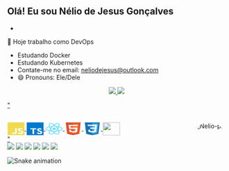 ## Olá! Eu sou Nélio de Jesus Gonçalves
- 
🔭 Hoje trabalho como DevOps
- Estudando Docker
- Estudando Kubernetes
- Contate-me no email: neliodejesus@outlook.com
- 😄 Pronouns: Ele/Dele

<div align="center">
  <a href="https:github.com/baraorw">
  <img height="180em" src="https://github-readme-stats.vercel.app/api?username=neliodejesusgoncalves&show_icons=true&theme=dark&include_all_commits=true&count_private=true"/>
  <img height="180em" src="https://github-readme-stats.vercel.app/api/top-langs/?username=neliodejesusgoncalves&layout=compact&langs_count=7&theme=dark"/>
</div>


"
<div style="display: inline_block"><br>
  <img align="center" alt="Nelio-Js" height="30" width="40" src="https://raw.githubusercontent.com/devicons/devicon/master/icons/javascript/javascript-plain.svg">
  <img align="center" alt="Nelio-Ts" height="30" width="40" src="https://raw.githubusercontent.com/devicons/devicon/master/icons/typescript/typescript-plain.svg">
  <img align="center" alt="Nelio-React" height="30" width="40" src="https://raw.githubusercontent.com/devicons/devicon/master/icons/react/react-original.svg">
  <img align="center" alt="Nelio-HTML" height="30" width="40" src="https://raw.githubusercontent.com/devicons/devicon/master/icons/html5/html5-original.svg">
  <img align="center" alt="nelio-CSS" height="30" width="40" src="https://raw.githubusercontent.com/devicons/devicon/master/icons/css3/css3-original.svg">
  <img align="right" alt="Nelio-pic" height="150" style="border-radius:50px;" src="https://avatars.githubusercontent.com/u/88684886?s=400&u=6db15411bc5613cbd5c17a81cc0533d0248d3730&v=4">
  <img align="center" height="30" width="40" src="https://cdn.jsdelivr.net/gh/devicons/devicon/icons/vuejs/vuejs-original.svg" />
</div>
"

<div>
 <a href="https://www.youtube.com/channel/UCl_CPu3PBrWrJxNA3t4e-zw" target="_blank"><img src="https://img.shields.io/badge/YouTube-FF0000?style=for-the-badge&logo=youtube&logoColor=white" target="_blank"></a>
  <a href="#" target="_blank"><img src="https://img.shields.io/badge/-Instagram-%23E4405F?style=for-the-badge&logo=instagram&logoColor=white" target="_blank"></a>
 	<a href="#" target="_blank"><img src="https://img.shields.io/badge/Twitch-9146FF?style=for-the-badge&logo=twitch&logoColor=white" target="_blank"></a>
 <a href="#" target="_blank"><img src="https://img.shields.io/badge/Discord-7289DA?style=for-the-badge&logo=discord&logoColor=white" target="_blank"></a> 
  <a href = "neliiojgrw@gmail.com"><img src="https://img.shields.io/badge/-Gmail-%23333?style=for-the-badge&logo=gmail&logoColor=white" target="_blank"></a>
  <a href="https://www.linkedin.com/in/n%C3%A9lio-jesus-gon%C3%A7alves-499a76251/" target="_blank"><img src="https://img.shields.io/badge/-LinkedIn-%230077B5?style=for-the-badge&logo=linkedin&logoColor=white" target="_blank"></a> 
 
  ![Snake animation](https://https://github.com/baraorw/blob/output/github-contribution-grid-snake.svg)
</div>



